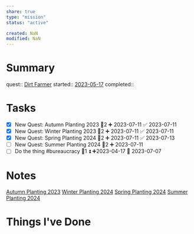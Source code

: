 ```yaml
---
share: true
type: "mission"
status: "active"

created: NaN 
modified: NaN
---
```

 
# Summary
quest:: [Dirt Farmer](./Dirt%20Farmer.md)
started:: [2023-05-17](./2023-05-17.md)
completed::
# Tasks

- [x] New Quest: Autumn Planting 2023 🥄2 ➕ 2023-07-11 ✅ 2023-07-11
- [x] New Quest: Winter Planting 2023 🥄2 ➕ 2023-07-11 ✅ 2023-07-11
- [x] New Quest: Spring Planting 2024 🥄2 ➕ 2023-07-11 ✅ 2023-07-13
- [ ] New Quest: Summer Planting 2024 🥄2 ➕ 2023-07-11 
- [ ] Do the thing #bureaucracy 🥄1 ⏫ ➕2023-04-17 🛫 2023-07-07 
# Notes
[Autumn Planting 2023](./Autumn%20Planting%202023.md)
[Winter Planting 2024](./Winter%20Planting%202024.md)
[Spring Planting 2024](./Spring%20Planting%202024.md)
[Summer Planting 2024](Summer%20Planting%202024.md)

# Things I've Done